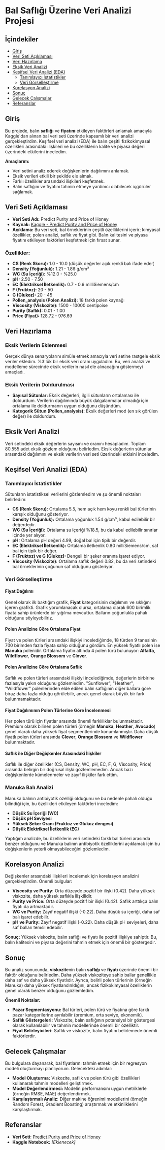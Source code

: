 # Bal Saflığı Üzerine Veri Analizi Projesi

## İçindekiler

- [Giriş](#giriş)
- [Veri Seti Açıklaması](#veri-seti-açıklaması)
- [Veri Hazırlama](#veri-hazırlama)
- [Eksik Veri Analizi](#eksik-veri-analizi)
- [Keşifsel Veri Analizi (EDA)](#keşifsel-veri-analizi-eda)
  - [Tanımlayıcı İstatistikler](#tanımlayıcı-istatistikler)
  - [Veri Görselleştirme](#veri-görselleştirme)
- [Korelasyon Analizi](#korelasyon-analizi)
- [Sonuç](#sonuç)
- [Gelecek Çalışmalar](#gelecek-çalışmalar)
- [Referanslar](#referanslar)

## Giriş

Bu projede, balın **saflığı** ve **fiyatını** etkileyen faktörleri anlamak amacıyla Kaggle'dan alınan bal veri seti üzerinde kapsamlı bir veri analizi gerçekleştirdim. Keşifsel veri analizi (EDA) ile balın çeşitli fizikokimyasal özellikleri arasındaki ilişkileri ve bu özelliklerin kalite ve piyasa değeri üzerindeki etkilerini inceledim.

**Amaçlarım:**

- Veri setini analiz ederek değişkenlerin dağılımını anlamak.
- Eksik verileri etkili bir şekilde ele almak.
- Farklı özellikler arasındaki ilişkileri keşfetmek.
- Balın saflığını ve fiyatını tahmin etmeye yardımcı olabilecek içgörüler sağlamak.

## Veri Seti Açıklaması

- **Veri Seti Adı:** Predict Purity and Price of Honey
- **Kaynak:** [Kaggle - Predict Purity and Price of Honey](https://www.kaggle.com/datasets/stealthtechnologies/predict-purity-and-price-of-honey)
- **Açıklama:** Bu veri seti, bal örneklerinin çeşitli özelliklerini içerir; kimyasal özellikler, polen analizi, saflık ve fiyat gibi. Balın kalitesini ve piyasa fiyatını etkileyen faktörleri keşfetmek için fırsat sunar.

### Özellikler:

- **CS (Renk Skoru):** 1.0 - 10.0 (düşük değerler açık renkli balı ifade eder)
- **Density (Yoğunluk):** 1.21 - 1.86 g/cm³
- **WC (Su İçeriği):** %12.0 - %25.0
- **pH:** 2.50 - 7.50
- **EC (Elektriksel İletkenlik):** 0.7 - 0.9 milliSiemens/cm
- **F (Fruktoz):** 20 - 50
- **G (Glukoz):** 20 - 45
- **Pollen_analysis (Polen Analizi):** 18 farklı polen kaynağı
- **Viscosity (Viskozite):** 1500 - 10000 centipoise
- **Purity (Saflık):** 0.01 - 1.00
- **Price (Fiyat):** 128.72 - 976.69

## Veri Hazırlama

### Eksik Verilerin Eklenmesi

Gerçek dünya senaryolarını simüle etmek amacıyla veri setine rastgele eksik veriler ekledim. %3'lük bir eksik veri oranı uyguladım. Bu, veri analizi ve modelleme sürecinde eksik verilerin nasıl ele alınacağını göstermeyi amaçladı.

### Eksik Verilerin Doldurulması

- **Sayısal Sütunlar:** Eksik değerleri, ilgili sütunların ortalaması ile doldurdum. Verilerin dağılımında büyük dalgalanmalar olmadığı için ortalama ile doldurmanın uygun olduğunu düşündüm.
- **Kategorik Sütun (Pollen_analysis):** Eksik değerleri mod (en sık görülen değer) ile doldurdum.

## Eksik Veri Analizi

Veri setindeki eksik değerlerin sayısını ve oranını hesapladım. Toplam 80.555 adet eksik gözlem olduğunu belirledim. Eksik değerlerin sütunlar arasındaki dağılımını ve eksik verilerin veri seti üzerindeki etkisini inceledim.

## Keşifsel Veri Analizi (EDA)

### Tanımlayıcı İstatistikler

Sütunların istatistiksel verilerini gözlemledim ve şu önemli noktaları belirledim:

- **CS (Renk Skoru):** Ortalama 5.5, hem açık hem koyu renkli bal türlerinin karışık olduğunu gösteriyor.
- **Density (Yoğunluk):** Ortalama yoğunluk 1.54 g/cm³, kabul edilebilir bir değerdedir.
- **WC (Su İçeriği):** Ortalama su içeriği %18.5, bu da kabul edilebilir sınırlar içinde yer alıyor.
- **pH:** Ortalama pH değeri 4.99, doğal bal için tipik bir değerdir.
- **EC (Elektriksel İletkenlik):** Ortalama iletkenlik 0.80 milliSiemens/cm, saf bal için tipik bir değer.
- **F (Fruktoz) ve G (Glukoz):** Dengeli bir şeker oranına işaret ediyor.
- **Viscosity (Viskozite):** Ortalama saflık değeri 0.82, bu da veri setindeki bal örneklerinin çoğunun saf olduğunu gösteriyor.

### Veri Görselleştirme

#### Fiyat Dağılımı

Genel olarak ilk baktığım grafik, **Fiyat** kategorisinin dağılımını ve sıklığını içeren grafikti. Grafik yorumlanacak olursa, ortalama olarak 600 birimlik fiyata sahip ürünlerde bir yığılma mevcuttur. Balların çoğunlukla pahalı olduğunu söyleyebiliriz.

#### Polen Analizine Göre Ortalama Fiyat

Fiyat ve polen türleri arasındaki ilişkiyi incelediğimde, 18 türden 9 tanesinin 700 birimden fazla fiyata sahip olduğunu gördüm. En yüksek fiyatlı polen ise **Manuka** polenidir. Ortalama fiyatın altında 4 polen türü bulunuyor: **Alfalfa**, **Wildflower**, **Orange Blossom** ve **Clover**.

#### Polen Analizine Göre Ortalama Saflık

Saflık ve polen türleri arasındaki ilişkiyi incelediğimde, değerlerin birbirine fazlasıyla yakın olduğunu gözlemledim. "Sunflower", "Heather", "Wildflower" polenlerinden elde edilen balın saflığının diğer ballara göre biraz daha fazla olduğu görülebilir, ancak genel olarak büyük bir fark bulunmamaktadır.

#### Fiyat Dağılımının Polen Türlerine Göre İncelenmesi

Her polen türü için fiyatlar arasında önemli farklılıklar bulunmaktadır. Premium olarak bilinen polen türleri (örneğin **Manuka**, **Heather**, **Avocado**) genel olarak daha yüksek fiyat segmentlerinde konumlanmıştır. Daha düşük fiyatlı polen türleri arasında **Clover**, **Orange Blossom** ve **Wildflower** bulunmaktadır.

#### Saflık ile Diğer Değişkenler Arasındaki İlişkiler

Saflık ile diğer özellikler (CS, Density, WC, pH, EC, F, G, Viscosity, Price) arasında belirgin bir doğrusal ilişki gözlemlemedim. Ancak bazı değişkenlerde kümelenmeler ve zayıf ilişkiler fark ettim.

### Manuka Balı Analizi

Manuka balının antibiyotik özelliği olduğunu ve bu nedenle pahalı olduğu bilindiği için, bu özellikleri etkileyen faktörleri inceledim:

- **Düşük Su İçeriği (WC)**
- **Düşük pH Seviyesi**
- **Yüksek Şeker Oranı (Fruktoz ve Glukoz dengesi)**
- **Düşük Elektriksel İletkenlik (EC)**

Yaptığım analizde, bu özelliklerin veri setindeki farklı bal türleri arasında benzer olduğunu ve Manuka balının antibiyotik özelliklerini açıklamak için bu değişkenlerin yeterli olmayabileceğini gözlemledim.

## Korelasyon Analizi

Değişkenler arasındaki ilişkileri incelemek için korelasyon analizini gerçekleştirdim. Önemli bulgular:

- **Viscosity ve Purity:** Orta düzeyde pozitif bir ilişki (0.42). Daha yüksek viskozite, daha yüksek saflıkla ilişkilidir.
- **Purity ve Price:** Orta düzeyde pozitif bir ilişki (0.42). Saflık arttıkça balın fiyatı da artmaktadır.
- **WC ve Purity:** Zayıf negatif ilişki (-0.22). Daha düşük su içeriği, daha saf balı işaret edebilir.
- **pH ve Purity:** Zayıf negatif ilişki (-0.22). Daha düşük pH seviyeleri, daha saf balları temsil edebilir.

**Sonuç:** Yüksek viskozite, balın saflığı ve fiyatı ile pozitif ilişkiye sahiptir. Bu, balın kalitesini ve piyasa değerini tahmin etmek için önemli bir göstergedir.

## Sonuç

Bu analiz sonucunda, **viskozite**nin balın **saflığı** ve **fiyatı** üzerinde önemli bir faktör olduğunu belirledim. Daha yüksek viskoziteye sahip ballar genellikle daha saf ve daha yüksek fiyatlıdır. Ayrıca, belirli polen türlerinin (örneğin Manuka) daha yüksek fiyatlandırıldığını, ancak fizikokimyasal özelliklerin genel olarak benzer olduğunu gözlemledim.

**Önemli Noktalar:**

- **Pazar Segmentasyonu:** Bal türleri, polen türü ve fiyatına göre farklı pazar kategorilerine ayrılabilir (premium, orta seviye, ekonomik).
- **Saflık Göstergeleri:** Viskozite, balın saflığının potansiyel bir göstergesi olarak kullanılabilir ve tahmin modellerinde önemli bir özelliktir.
- **Fiyat Belirleyicileri:** Saflık ve viskozite, balın fiyatını belirlemede önemli faktörlerdir.

## Gelecek Çalışmalar

Bu bulgulara dayanarak, bal fiyatlarını tahmin etmek için bir regresyon modeli oluşturmayı planlıyorum. Gelecekteki adımlar:

- **Model Oluşturma:** Viskozite, saflık ve polen türü gibi özellikleri kullanarak tahmin modelleri geliştirmek.
- **Model Değerlendirmesi:** Modelin performansını uygun metriklerle (örneğin RMSE, MAE) değerlendirmek.
- **Karşılaştırmalı Analiz:** Diğer makine öğrenimi modellerini (örneğin Random Forest, Gradient Boosting) araştırmak ve etkinliklerini karşılaştırmak.

## Referanslar

- **Veri Seti:** [Predict Purity and Price of Honey](https://www.kaggle.com/datasets/stealthtechnologies/predict-purity-and-price-of-honey)
- **Kaggle Notebook:** *[Eklenecek]*

